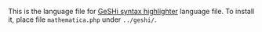 This is the language file for [GeSHi syntax highlighter]() language
file.  To install it, place file `mathematica.php` under `../geshi/`.
